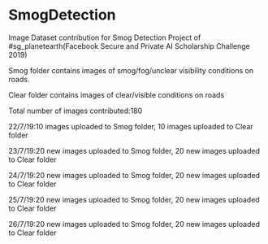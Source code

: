 # SmogDetection

Image Dataset contribution for Smog Detection Project of #sg_planetearth(Facebook Secure and Private AI Scholarship Challenge 2019)

Smog folder contains images of smog/fog/unclear visibility conditions on roads.

Clear folder contains images of clear/visible conditions on roads

Total number of images contributed:180

22/7/19:10 images uploaded to Smog folder, 10 images uploaded to Clear folder

23/7/19:20 new images uploaded to Smog folder, 20 new images uploaded to Clear folder

24/7/19:20 new images uploaded to Smog folder, 20 new images uploaded to Clear folder

25/7/19:20 new images uploaded to Smog folder, 20 new images uploaded to Clear folder

26/7/19:20 new images uploaded to Smog folder, 20 new images uploaded to Clear folder
